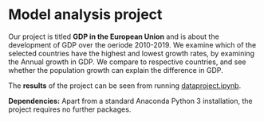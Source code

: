 # Model analysis project

Our project is titled **GDP in the European Union** and is about the development of GDP over the oeriode 2010-2019.
We examine which of the selected countries have the highest and lowest growth rates, by examining the Annual growth in GDP. 
We compare to respective countries, and see whether the population growth can explain the difference in GDP. 


The **results** of the project can be seen from running [dataproject.ipynb](dataproject.ipynb).

**Dependencies:** Apart from a standard Anaconda Python 3 installation, the project requires no further packages.
